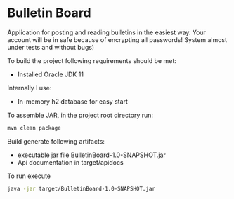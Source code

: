 # Bulletin Board

Application for posting and reading bulletins in the easiest way. 
Your account will be in safe because of encrypting all passwords!
System almost under tests and without bugs)  

To build the project following requirements should be met:
* Installed Oracle JDK 11

Internally I use:
* In-memory h2 database for easy start 

To assemble JAR, in the project root directory run:
```bash
mvn clean package
```

Build generate following artifacts:
- executable jar file BulletinBoard-1.0-SNAPSHOT.jar
- Api documentation in target/apidocs


To run execute 
```bash
java -jar target/BulletinBoard-1.0-SNAPSHOT.jar
```
